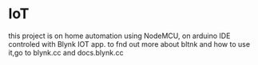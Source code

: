 # IoT

this project is on home automation using NodeMCU, on arduino IDE controled with Blynk IOT app. to fnd out more about bltnk and how to use it,go to blynk.cc and docs.blynk.cc
